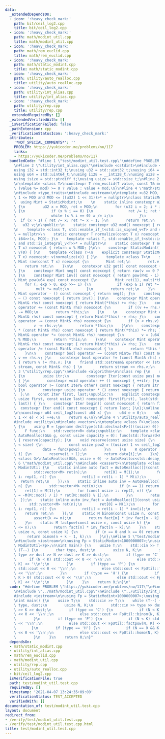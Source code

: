 ```yaml
---
data:
  _extendedDependsOn:
  - icon: ':heavy_check_mark:'
    path: bit/ceil_log2.cpp
    title: bit/ceil_log2.cpp
  - icon: ':heavy_check_mark:'
    path: math/modint_util.cpp
    title: math/modint_util.cpp
  - icon: ':heavy_check_mark:'
    path: math/rem_euclid.cpp
    title: math/rem_euclid.cpp
  - icon: ':heavy_check_mark:'
    path: math/static_modint.cpp
    title: math/static_modint.cpp
  - icon: ':heavy_check_mark:'
    path: utility/auto_realloc.cpp
    title: utility/auto_realloc.cpp
  - icon: ':heavy_check_mark:'
    path: utility/int_alias.cpp
    title: utility/int_alias.cpp
  - icon: ':heavy_check_mark:'
    path: utility/rep.cpp
    title: utility/rep.cpp
  _extendedRequiredBy: []
  _extendedVerifiedWith: []
  _isVerificationFailed: false
  _pathExtension: cpp
  _verificationStatusIcon: ':heavy_check_mark:'
  attributes:
    '*NOT_SPECIAL_COMMENTS*': ''
    PROBLEM: https://yukicoder.me/problems/no/117
    links:
    - https://yukicoder.me/problems/no/117
  bundledCode: "#line 1 \"test/modint_util.test.cpp\"\n#define PROBLEM \"https://yukicoder.me/problems/no/117\"\
    \n#line 2 \"utility/int_alias.cpp\"\n#include <cstdint>\n#include <cstddef>\n\n\
    using i32 = std::int32_t;\nusing u32 = std::uint32_t;\nusing i64 = std::int64_t;\n\
    using u64 = std::uint64_t;\nusing i128 = __int128_t;\nusing u128 = __uint128_t;\n\
    using isize = std::ptrdiff_t;\nusing usize = std::size_t;\n#line 2 \"math/rem_euclid.cpp\"\
    \n\ntemplate <class T>\nconstexpr T rem_euclid(T value, const T& mod) {\n    return\
    \ (value %= mod) >= 0 ? value : value + mod;\n}\n#line 4 \"math/static_modint.cpp\"\
    \n#include <type_traits>\n#include <ostream>\n\ntemplate <u32 MOD, std::enable_if_t<((u32)\
    \ 1 <= MOD and MOD <= ((u32) 1 << 31))>* = nullptr>\nclass StaticModint {\n  \
    \  using Mint = StaticModint;\n    \n    static inline constexpr u32 PHI = []\
    \ {\n        u32 x = MOD, ret = MOD;\n        for (u32 i = 2; i * i <= x; ++i)\
    \ {\n            if (x % i == 0) {\n                ret /= i; ret *= i - 1;\n\
    \                while (x % i == 0) x /= i;\n            }\n        }\n      \
    \  if (x > 1) { ret /= x; ret *= x - 1; }\n        return ret;\n    }();\n\n \
    \   u32 v;\n\npublic:\n    static constexpr u32 mod() noexcept { return MOD; }\n\
    \n    template <class T, std::enable_if_t<std::is_signed_v<T> and std::is_integral_v<T>>*\
    \ = nullptr>\n    static constexpr T normalize(const T x) noexcept { return rem_euclid<std::common_type_t<T,\
    \ i64>>(x, MOD); }\n    template <class T, std::enable_if_t<std::is_unsigned_v<T>\
    \ and std::is_integral_v<T>>* = nullptr>\n    static constexpr T normalize(const\
    \ T x) noexcept { return x % MOD; }\n\n    constexpr StaticModint() noexcept:\
    \ v(0) { }\n    template <class T>\n    explicit constexpr StaticModint(const\
    \ T x) noexcept: v(normalize(x)) { }\n    template <class T>\n    static constexpr\
    \ Mint raw(const T x) noexcept {\n        Mint ret;\n        ret.v = x;\n    \
    \    return ret;\n    }\n\n    constexpr u32 get() const noexcept { return v;\
    \ }\n    constexpr Mint neg() const noexcept { return raw(v == 0 ? 0 : MOD - v);\
    \ }\n    constexpr Mint inv() const noexcept { return pow(PHI - 1); }\n    constexpr\
    \ Mint pow(u64 exp) const noexcept {\n        Mint ret(1), mult(*this);\n    \
    \    for (; exp > 0; exp >>= 1) {\n            if (exp & 1) ret *= mult;\n   \
    \         mult *= mult;\n        }\n        return ret;\n    }\n    \n    constexpr\
    \ Mint operator - () const noexcept { return neg(); }\n    constexpr Mint operator\
    \ ~ () const noexcept { return inv(); }\n\n    constexpr Mint operator + (const\
    \ Mint& rhs) const noexcept { return Mint(*this) += rhs; }\n    constexpr Mint&\
    \ operator += (const Mint& rhs) noexcept {\n        if ((v += rhs.v) >= MOD) v\
    \ -= MOD;\n        return *this;\n    }\n    \n    constexpr Mint operator - (const\
    \ Mint& rhs) const noexcept { return Mint(*this) -= rhs; }\n    constexpr Mint&\
    \ operator -= (const Mint& rhs) noexcept {\n        if (v < rhs.v) v += MOD;\n\
    \        v -= rhs.v;\n        return *this;\n    }\n\n    constexpr Mint operator\
    \ * (const Mint& rhs) const noexcept { return Mint(*this) *= rhs; }\n    constexpr\
    \ Mint& operator *= (const Mint& rhs) noexcept {\n        v = (u64) v * rhs.v\
    \ % MOD;\n        return *this;\n    }\n\n    constexpr Mint operator / (const\
    \ Mint& rhs) const noexcept { return Mint(*this) /= rhs; }\n    constexpr Mint&\
    \ operator /= (const Mint& rhs) noexcept { \n        return *this *= rhs.inv();\n\
    \    }\n\n    constexpr bool operator == (const Mint& rhs) const noexcept { return\
    \ v == rhs.v; }\n    constexpr bool operator != (const Mint& rhs) const noexcept\
    \ { return v != rhs.v; }\n    friend std::ostream& operator << (std::ostream&\
    \ stream, const Mint& rhs) { \n        return stream << rhs.v;\n    }\n};\n#line\
    \ 3 \"utility/rep.cpp\"\n#include <algorithm>\n\nclass rep {\n    struct Iter\
    \ {\n        usize itr;\n        constexpr Iter(const usize pos) noexcept: itr(pos)\
    \ { }\n        constexpr void operator ++ () noexcept { ++itr; }\n        constexpr\
    \ bool operator != (const Iter& other) const noexcept { return itr != other.itr;\
    \ }\n        constexpr usize operator * () const noexcept { return itr; }\n  \
    \  };\n    const Iter first, last;\npublic:\n    explicit constexpr rep(const\
    \ usize first, const usize last) noexcept: first(first), last(std::max(first,\
    \ last)) { }\n    constexpr Iter begin() const noexcept { return first; }\n  \
    \  constexpr Iter end() const noexcept { return last; }\n};\n#line 3 \"bit/ceil_log2.cpp\"\
    \n\nconstexpr u64 ceil_log2(const u64 x) {\n    u64 e = 0;\n    while (((u64)\
    \ 1 << e) < x) ++e;\n    return e;\n}\n#line 4 \"utility/auto_realloc.cpp\"\n\
    #include <utility>\n#include <vector>\n\ntemplate <class F>\nclass AutoRealloc\
    \ {\n    using R = typename decltype(std::declval<F>()((usize) 0))::value_type;\n\
    \    F func;\n    std::vector<R> data;\npublic:\n    template <class G>\n    explicit\
    \ AutoRealloc(G&& g, const usize capacity = 0): func(std::forward<G>(g)), data()\
    \ { reserve(capacity); }\n    void reserve(const usize size) {\n        if (data.size()\
    \ < size) {\n            const usize pow2 = ((usize) 1 << ceil_log2(size));\n\
    \            data = func(pow2);\n        }\n    }\n    R operator [] (const usize\
    \ i) {\n        reserve(i + 1);\n        return data[i];\n    }\n};\n\ntemplate\
    \ <class G>\nAutoRealloc(G&&, usize = 0) -> AutoRealloc<std::decay_t<G>>;\n#line\
    \ 6 \"math/modint_util.cpp\"\n#include <cassert>\n\ntemplate <class M>\nstruct\
    \ ModintUtil {\n    static inline auto fact = AutoRealloc([](const usize n) {\n\
    \        std::vector<M> ret(n);\n        ret[0] = M(1);\n        for (const usize\
    \ i: rep(1, n)) {\n            ret[i] = ret[i - 1] * M(i);\n        }\n      \
    \  return ret;\n    });\n    static inline auto inv = AutoRealloc([](const usize\
    \ n) {\n        std::vector<M> ret(n);\n        if (n == 1) return ret;\n    \
    \    ret[1] = M(1);\n        for (const usize i: rep(2, n)) {\n            ret[i]\
    \ = -M(M::mod() / i) * ret[M::mod() % i];\n        }\n        return ret;\n  \
    \  });\n    static inline auto inv_fact = AutoRealloc([](const usize n) {\n  \
    \      std::vector<M> ret(n);\n        ret[0] = M(1);\n        for (const usize\
    \ i: rep(1, n)) {\n            ret[i] = ret[i - 1] * inv[i];\n        }\n    \
    \    return ret;\n    });\n    static M binom(const usize n, const usize k) {\n\
    \        assert(k <= n);\n        return fact[n] * inv_fact[n - k] * inv_fact[k];\n\
    \    }\n    static M factpow(const usize n, const usize k) {\n        assert(k\
    \ <= n);\n        return fact[n] * inv_fact[n - k];\n    }\n    static M homo(const\
    \ usize n, const usize k) {\n        if (n == 0 and k == 0) return M(1);\n   \
    \     return binom(n + k - 1, k);\n    }\n};\n#line 5 \"test/modint_util.test.cpp\"\
    \n#include <iostream>\n\nusing Fp = StaticModint<1000000007>;\nusing FpUtil =\
    \ ModintUtil<Fp>;\n\nint main() {\n    usize T;\n    std::cin >> T;\n    while\
    \ (T--) {\n        char type, dust;\n        usize N, K;\n        std::cin >>\
    \ type >> dust >> N >> dust >> K >> dust;\n        if (type == 'C') {\n      \
    \      if (N < K) std::cout << 0 << '\\n';\n            else std::cout << FpUtil::binom(N,\
    \ K) << '\\n';\n        }\n        if (type == 'P') {\n            if (N < K)\
    \ std::cout << 0 << '\\n';\n            else std::cout << FpUtil::factpow(N, K)\
    \ << '\\n';\n        }\n        if (type == 'H') {\n            if (N == 0 &&\
    \ K > 0) std::cout << 0 << '\\n';\n            else std::cout << FpUtil::homo(N,\
    \ K) << '\\n';\n        }\n    }\n    return 0;\n}\n"
  code: "#define PROBLEM \"https://yukicoder.me/problems/no/117\"\n#include \"../math/static_modint.cpp\"\
    \n#include \"../math/modint_util.cpp\"\n#include \"../utility/int_alias.cpp\"\n\
    #include <iostream>\n\nusing Fp = StaticModint<1000000007>;\nusing FpUtil = ModintUtil<Fp>;\n\
    \nint main() {\n    usize T;\n    std::cin >> T;\n    while (T--) {\n        char\
    \ type, dust;\n        usize N, K;\n        std::cin >> type >> dust >> N >> dust\
    \ >> K >> dust;\n        if (type == 'C') {\n            if (N < K) std::cout\
    \ << 0 << '\\n';\n            else std::cout << FpUtil::binom(N, K) << '\\n';\n\
    \        }\n        if (type == 'P') {\n            if (N < K) std::cout << 0\
    \ << '\\n';\n            else std::cout << FpUtil::factpow(N, K) << '\\n';\n \
    \       }\n        if (type == 'H') {\n            if (N == 0 && K > 0) std::cout\
    \ << 0 << '\\n';\n            else std::cout << FpUtil::homo(N, K) << '\\n';\n\
    \        }\n    }\n    return 0;\n}"
  dependsOn:
  - math/static_modint.cpp
  - utility/int_alias.cpp
  - math/rem_euclid.cpp
  - math/modint_util.cpp
  - utility/rep.cpp
  - utility/auto_realloc.cpp
  - bit/ceil_log2.cpp
  isVerificationFile: true
  path: test/modint_util.test.cpp
  requiredBy: []
  timestamp: '2021-04-07 13:24:35+09:00'
  verificationStatus: TEST_ACCEPTED
  verifiedWith: []
documentation_of: test/modint_util.test.cpp
layout: document
redirect_from:
- /verify/test/modint_util.test.cpp
- /verify/test/modint_util.test.cpp.html
title: test/modint_util.test.cpp
---
```

